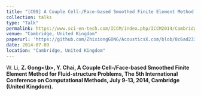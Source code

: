 ```yaml
---
title: "[C09] A Couple Cell-/Face-based Smoothed Finite Element Method for Fluid-structure Problems"
collection: talks
type: "Talk"
permalink: https://www.sci-en-tech.com/ICCM/index.php/ICCM2014/Cambridge/schedConf/overview
venue: "Cambridge, United Kingdom"
paperurl: 'https://github.com/ZhixiongGONG/AcousticsX.com/blob/8c6ad2332dc5e4dcf98e5a8c018e6886cd33ef2f/files/Gong_poster_C09.pdf'
date: 2014-07-09
location: "Cambridge, United Kingdom"
---
```


W. Li, <b>Z. Gong<\b>, Y. Chai, A Couple Cell-/Face-based Smoothed Finite Element Method for Fluid-structure Problems, The 5th International Conference on Computational Methods, July 9-13, 2014, Cambridge (United Kingdom).
